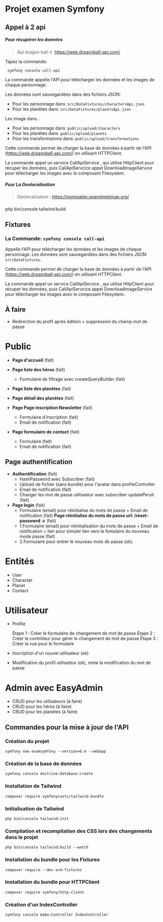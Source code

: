 # Projet examen Symfony
 
## Appel à 2 api

##### Pour récupérer les données 
>Api dragon ball-z :https://web.dragonball-api.com/

Tapez la commande:
```bash
 symfony console call-api  
```
La commande appelle l'API pour télécharger les données et les images de chaque personnage. 

Les données sont sauvegardées dans des fichiers JSON: 
- Pour les personnage dans :`src/DataFixtures/charactersApi.json`
- Pour les planètes dans :`src/DataFixtures/planetsApi.json`
 
Les image dans :
- Pour les personnage dans :`public/upload/characters`
- Pour les planètes dans :`public/upload/planets`
- Pour les transformations dans :`public/upload/transformations`

Cette commande permet de charger la base de données à partir de l'API (<https://web.dragonball-api.com/>) en utilisant HTTPClient.

La commande appel un service CallApiService , qui utilise HttpClient pour récuper les données, puis CallApiServcice appel DownloadImageService pour télécharger les images avec le composant Filesystem.

##### Pour La Geolocalisation
>
>Geolocalisation : <https://nominatim.openstreetmap.org/>

###
php bin/console tailwind:build
## Fixtures

### La Commande: `symfony console call-api`

Appelle l'API pour télécharger les données et les images de chaque personnage. Les données sont sauvegardées dans des fichiers JSON: `src\DataFixtures`.

Cette commande permet de charger la base de données à partir de l'API (<https://web.dragonball-api.com/>) en utilisant HTTPClient.

La commande appel un service CallApiService , qui utilise HttpClient pour récuper les données, puis CallApiServcice appel DownloadImageService pour télécharger les images  avec le composant Filesystem.


## À faire

- Redirection du profil après édition + suppression du champ mot de passe
 
# Public

- **Page d'accueil** (fait)
- **Page liste des héros** (fait)   
  - Formulaire de filtrage avec createQueryBuilder (fait)
- **Page liste des planètes** (fait)
- **Page détail des planètes** (fait)
- **Page Page inscription Newsletter** (fait)   
  - Formulaire d'inscription (fait)
  - Email de notification (fait)
    
- **Page formulaire de contact** (fait)
  - Formulaire (fait)
  - Email de notification (fait)

## Page authentification

- **Authentification** (fait)
  - HashPassword avec Subscriber (fait)
  - Upload de fichier (sans bundle) pour l'avatar dans profileController  
  - Email de notification (fait)
  - Changer les mot de passe utilisateur avec subscriber updatePersit (fait)
- **Page login** (fait)
  - Formulaire (email) pour réinitialise du mots de passe + Email de notification (fait)
  **Page réinitialise du mots de passe url: /reset-passowrd ->** (fait)
  - 1.Formulaire (email) pour réinitialisation du mots de passe + Email de notification +
  lien pour simuler lien vers le fomulaire du nouveau mode passe (fait)
  - 2.Formulaire pour entrer le nouveau mots de passe (ok).

# Entités
- User
- Character
- Planet
- Contact

# Utilisateur
- Profile 


  Étape 1 : Créer le formulaire de changement de mot de passe
  Étape 2 : Créer le contrôleur pour gérer le changement de mot de passe
  Étape 3 : Créer la vue pour le formulaire
- Inscription d'un nouvel utilisateur (ok)
- Modification du profil utilisateur (ok), reste la modification du mot de passe

# Admin avec EasyAdmin

- CRUD pour les utilisateurs (à faire)
- CRUD pour les héros (à faire)
- CRUD pour les planètes (à faire)

## Commandes pour la mise à jour de l'API

### Création du projet

```
symfony new examsymfony --version=6.4 --webapp
```

### Création de la base de données

```
symfony console doctrine:database:create
```

### Installation de Tailwind

```
composer require symfonycasts/tailwind-bundle
```

### Initialisation de Tailwind

```
php bin/console tailwind:init
```

### Compilation et recompilation des CSS lors des changements dans le projet

```
php bin/console tailwind:build --watch
```

### Installation du bundle pour les Fixtures

```
composer require --dev orm-fixtures
```

### Installation du bundle pour HTTPClient

```
composer require symfony/http-client
```

### Création d'un IndexController

```
symfony console make:Controller IndexController
```
